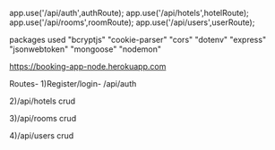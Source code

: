 app.use('/api/auth',authRoute);
app.use('/api/hotels',hotelRoute);
app.use('/api/rooms',roomRoute);
app.use('/api/users',userRoute);

packages used 
     "bcryptjs"
    "cookie-parser"
    "cors"
    "dotenv"
    "express"
    "jsonwebtoken"
    "mongoose"
    "nodemon"





https://booking-app-node.herokuapp.com



Routes-
1)Register/login-
/api/auth

2)/api/hotels
crud

3)/api/rooms
crud

4)/api/users
crud



